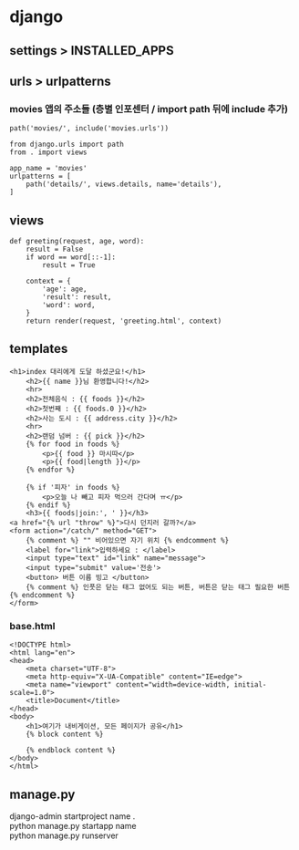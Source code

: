 # django
## settings > INSTALLED_APPS
## urls > urlpatterns
### movies 앱의 주소들 (층별 인포센터 / import path 뒤에 include 추가)
    path('movies/', include('movies.urls'))
```
from django.urls import path
from . import views

app_name = 'movies'
urlpatterns = [
    path('details/', views.details, name='details'),
]
```
## views
```
def greeting(request, age, word):
    result = False
    if word == word[::-1]:
        result = True

    context = {
        'age': age,
        'result': result,
        'word': word,
    }
    return render(request, 'greeting.html', context)
```
## templates
```
<h1>index 대리에게 도달 하셨군요!</h1>
    <h2>{{ name }}님 환영합니다!</h2>
    <hr>
    <h2>전체음식 : {{ foods }}</h2>
    <h2>첫번째 : {{ foods.0 }}</h2>
    <h2>사는 도시 : {{ address.city }}</h2>
    <hr>
    <h2>랜덤 넘버 : {{ pick }}</h2>
    {% for food in foods %}
        <p>{{ food }} 마시따</p>
        <p>{{ food|length }}</p>
    {% endfor %}

    {% if '피자' in foods %}
        <p>오늘 나 빼고 피자 먹으러 간다며 ㅠ</p>
    {% endif %}
    <h3>{{ foods|join:', ' }}</h3>
<a href="{% url "throw" %}">다시 던지러 갈까?</a>
<form action="/catch/" method="GET">
    {% comment %} "" 비어있으면 자기 위치 {% endcomment %}
    <label for="link">입력하세요 : </label>
    <input type="text" id="link" name="message">
    <input type="submit" value='전송'>
    <button> 버튼 이름 빙고 </button>
    {% comment %} 인풋은 닫는 태그 없어도 되는 버튼, 버튼은 닫는 태그 필요한 버튼 {% endcomment %}
</form>
```
### base.html
```
<!DOCTYPE html>
<html lang="en">
<head>
    <meta charset="UTF-8">
    <meta http-equiv="X-UA-Compatible" content="IE=edge">
    <meta name="viewport" content="width=device-width, initial-scale=1.0">
    <title>Document</title>
</head>
<body>
    <h1>여기가 내비게이션, 모든 페이지가 공유</h1>
    {% block content %}
    
    {% endblock content %}
</body>
</html>
```
## manage.py
django-admin startproject name . <br>
python manage.py startapp name <br>
python manage.py runserver <br>

